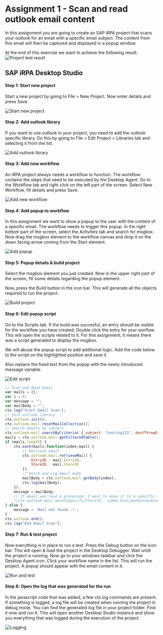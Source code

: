 # Assignment 1 - Scan and read outlook email content
In this assignment you are going to create an SAP iRPA project that scans your outlook for an email with a specific email subject. The content from this email will then be captured and displayed in a popup window.

At the end of this exercise we want to achieve the following result:
![Project test result](https://github.com/Innov8ion-developer/SAP_iRPA_Assignments/blob/master/img/1_Test_Result.png)

## SAP iRPA Desktop Studio

#### Step 1: Start new project
Start a new project by going to File > New Project. Now enter details and press Save.

![Start new project](https://github.com/Innov8ion-developer/SAP_iRPA_Assignments/blob/master/img/1_Start_New_Project.png)

#### Step 2: Add outlook library
If you want to use outlook in your project, you need to add the outlook specific library. Do this by going to File > Edit Project > Libraries tab and selecting it from the list.

![Add outlook library](https://github.com/Innov8ion-developer/SAP_iRPA_Assignments/blob/master/img/1_Add_Outlook_Library.png)

#### Step 3: Add new workflow
An iRPA project always needs a workflow to function. The workflow contains the steps that need to be executed by the Desktop Agent. Go to the Workflow tab and right click on the left part of the screen. Select New Workflow, fill details and press Save.

![Add new workflow](https://github.com/Innov8ion-developer/SAP_iRPA_Assignments/blob/master/img/1_New_Workflow.png)

#### Step 4: Add popup to workflow
In this assignment we want to show a popup to the user with the content of a specific email. The workflow needs to trigger this popup. In the right bottom part of the screen, select the Activities tab and search for msgbox. Now drag the msgbox element to the workflow canvas and drop it on the down facing arrow coming from the Start element.

![Add popup](https://github.com/Innov8ion-developer/SAP_iRPA_Assignments/blob/master/img/1_Add_Popup.png)

#### Step 5: Popup details & build project
Select the msgbox element you just created. Now in the upper right part of the screen, fill some details regarding the popup element.

Now, press the Build button in the icon bar. This will generate all the objects required to run the project.

![Build project](https://github.com/Innov8ion-developer/SAP_iRPA_Assignments/blob/master/img/1_Popup_Details.png)

#### Step 6: Edit popup script
Go to the Scripts tab. If the build was succesful, an entry should be visible for the workflow you have created. Double click the entry for your worflow. This will open the scripts related to it. For this assignment, it means there was a script generated to display the msgbox.

We will abuse the popup script to add additional logic. Add the code below to the script on the highlighted position and save it.

Also replace the fixed text from the popup with the newly introduced message variable.

![Edit script](https://github.com/Innov8ion-developer/SAP_iRPA_Assignments/blob/master/img/1_Edit_Script.png)

```javascript
// Scan and Read Email
var mails = [];
var i = 0;
var message = "";
var mailBody = "";
ctx.log("Start Email Scan");
// Init outlook library
ctx.outlook.init();
ctx.outlook.mail.resetMailCollection();
// Search emails by subject
ctx.outlook.mail.searchByCriteria( { subject: "testing123", dontThrowExceptionIfNoMailFound: true });
mails = ctx.outlook.mail.getFilteredTable();
if (mails.length) {
	ctx.each(mails,function(index,mail) {
		// Retrieve email
		ctx.outlook.mail.retrieveMail( {
			EntryID : mail.EntryID, 
			StoreID : mail.StoreID
		});
		// Fetch and log email body
		mailBody = ctx.outlook.mail.getBody(index);
		ctx.log(mailBody);
	});
	message = mailBody;
	// If email was read & processed, I want to move it to a specific folder, but thats not working :( 
	//ctx.outlook.mail.moveToSpecificStore(0, 'iemke.kooijman@innov8ion.nl', 'Inbox\\test');
} else {
	message = 'Mail not found :('; 
}
ctx.outlook.end();
ctx.log("End Email Scan");
```

#### Step 7: Run & test project
Now everything is in place to run a test. Press the Debug button on the icon bar. This will open & load the project in the Desktop Debugger. Wait untill the project is running. Now go to your windows taskbar and click the Desktop Agent icon. Click your workflow name in the list. This will run the project. A popup should appear with the email content in it.

![Run and test](https://github.com/Innov8ion-developer/SAP_iRPA_Assignments/blob/master/img/1_Run_and_Test_Project.png)

#### Step 8: Open the log that was generated for the run
In the javascript code that was added, a few ctx.log commands are present. If something is logged, a log file will be created when running the project in debug mode. You can find the generated log file in your project folder. Find it now and run it. This will open another Desktop Studio instance and show you everything that was logged during the execution of the project.

![Logging](https://github.com/Innov8ion-developer/SAP_iRPA_Assignments/blob/master/img/1_Debug_Logs.png)
